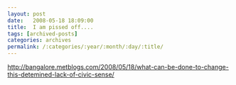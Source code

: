 ```yaml
---
layout: post
date:	2008-05-18 18:09:00
title:  I am pissed off....
tags: [archived-posts]
categories: archives
permalink: /:categories/:year/:month/:day/:title/
---
```

http://bangalore.metblogs.com/2008/05/18/what-can-be-done-to-change-this-detemined-lack-of-civic-sense/
